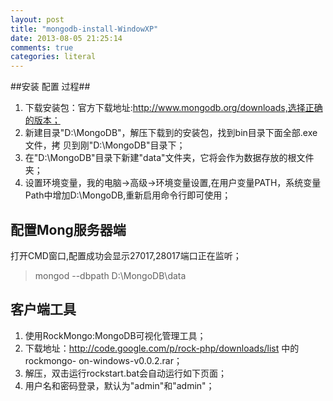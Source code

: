 ```yaml
---
layout: post
title: "mongodb-install-WindowXP"
date: 2013-08-05 21:25:14
comments: true
categories: literal
---
```


##安装 配置 过程##
1. 下载安装包：官方下载地址:http://www.mongodb.org/downloads,选择正确的版本；
2. 新建目录"D:\MongoDB"，解压下载到的安装包，找到bin目录下面全部.exe文件，拷
   贝到刚"D:\MongoDB"目录下；
3. 在"D:\MongoDB"目录下新建"data"文件夹，它将会作为数据存放的根文件夹；
4. 设置环境变量，我的电脑->高级->环境变量设置,在用户变量PATH，系统变量Path中增加D:\MongoDB,重新启用命令行即可使用；

## 配置Mong服务器端 ##
打开CMD窗口,配置成功会显示27017,28017端口正在监听；
> mongod --dbpath D:\MongoDB\data

## 客户端工具 ##
1. 使用RockMongo:MongoDB可视化管理工具；
2. 下载地址：http://code.google.com/p/rock-php/downloads/list 中的rockmongo-
            on-windows-v0.0.2.rar；
3. 解压，双击运行rockstart.bat会自动运行如下页面；
4. 用户名和密码登录，默认为"admin"和"admin"；